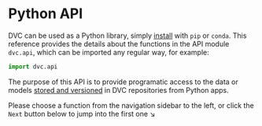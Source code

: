 # Python API

DVC can be used as a Python library, simply [install](/doc/install) with `pip`
or `conda`. This reference provides the details about the functions in the API
module `dvc.api`, which can be imported any regular way, for example:

```py
import dvc.api
```

The purpose of this API is to provide programatic access to the data or models
[stored and versioned](/doc/use-cases/versioning-data-and-model-files) in
<abbr>DVC repositories</abbr> from Python apps.

Please choose a function from the navigation sidebar to the left, or click the
`Next` button below to jump into the first one ↘
